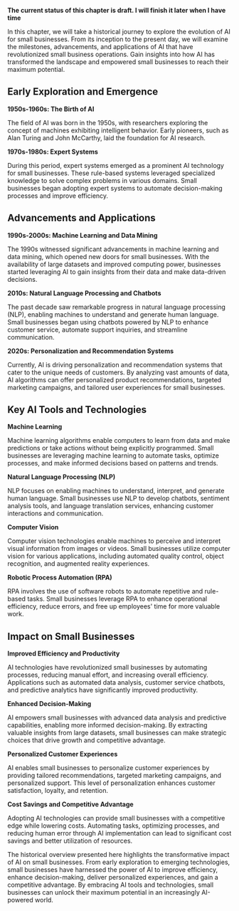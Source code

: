 **The current status of this chapter is draft. I will finish it later when I have time**

In this chapter, we will take a historical journey to explore the evolution of AI for small businesses. From its inception to the present day, we will examine the milestones, advancements, and applications of AI that have revolutionized small business operations. Gain insights into how AI has transformed the landscape and empowered small businesses to reach their maximum potential.

Early Exploration and Emergence
-------------------------------

**1950s-1960s: The Birth of AI**

The field of AI was born in the 1950s, with researchers exploring the concept of machines exhibiting intelligent behavior. Early pioneers, such as Alan Turing and John McCarthy, laid the foundation for AI research.

**1970s-1980s: Expert Systems**

During this period, expert systems emerged as a prominent AI technology for small businesses. These rule-based systems leveraged specialized knowledge to solve complex problems in various domains. Small businesses began adopting expert systems to automate decision-making processes and improve efficiency.

Advancements and Applications
-----------------------------

**1990s-2000s: Machine Learning and Data Mining**

The 1990s witnessed significant advancements in machine learning and data mining, which opened new doors for small businesses. With the availability of large datasets and improved computing power, businesses started leveraging AI to gain insights from their data and make data-driven decisions.

**2010s: Natural Language Processing and Chatbots**

The past decade saw remarkable progress in natural language processing (NLP), enabling machines to understand and generate human language. Small businesses began using chatbots powered by NLP to enhance customer service, automate support inquiries, and streamline communication.

**2020s: Personalization and Recommendation Systems**

Currently, AI is driving personalization and recommendation systems that cater to the unique needs of customers. By analyzing vast amounts of data, AI algorithms can offer personalized product recommendations, targeted marketing campaigns, and tailored user experiences for small businesses.

Key AI Tools and Technologies
-----------------------------

**Machine Learning**

Machine learning algorithms enable computers to learn from data and make predictions or take actions without being explicitly programmed. Small businesses are leveraging machine learning to automate tasks, optimize processes, and make informed decisions based on patterns and trends.

**Natural Language Processing (NLP)**

NLP focuses on enabling machines to understand, interpret, and generate human language. Small businesses use NLP to develop chatbots, sentiment analysis tools, and language translation services, enhancing customer interactions and communication.

**Computer Vision**

Computer vision technologies enable machines to perceive and interpret visual information from images or videos. Small businesses utilize computer vision for various applications, including automated quality control, object recognition, and augmented reality experiences.

**Robotic Process Automation (RPA)**

RPA involves the use of software robots to automate repetitive and rule-based tasks. Small businesses leverage RPA to enhance operational efficiency, reduce errors, and free up employees' time for more valuable work.

Impact on Small Businesses
--------------------------

**Improved Efficiency and Productivity**

AI technologies have revolutionized small businesses by automating processes, reducing manual effort, and increasing overall efficiency. Applications such as automated data analysis, customer service chatbots, and predictive analytics have significantly improved productivity.

**Enhanced Decision-Making**

AI empowers small businesses with advanced data analysis and predictive capabilities, enabling more informed decision-making. By extracting valuable insights from large datasets, small businesses can make strategic choices that drive growth and competitive advantage.

**Personalized Customer Experiences**

AI enables small businesses to personalize customer experiences by providing tailored recommendations, targeted marketing campaigns, and personalized support. This level of personalization enhances customer satisfaction, loyalty, and retention.

**Cost Savings and Competitive Advantage**

Adopting AI technologies can provide small businesses with a competitive edge while lowering costs. Automating tasks, optimizing processes, and reducing human error through AI implementation can lead to significant cost savings and better utilization of resources.

The historical overview presented here highlights the transformative impact of AI on small businesses. From early exploration to emerging technologies, small businesses have harnessed the power of AI to improve efficiency, enhance decision-making, deliver personalized experiences, and gain a competitive advantage. By embracing AI tools and technologies, small businesses can unlock their maximum potential in an increasingly AI-powered world.

